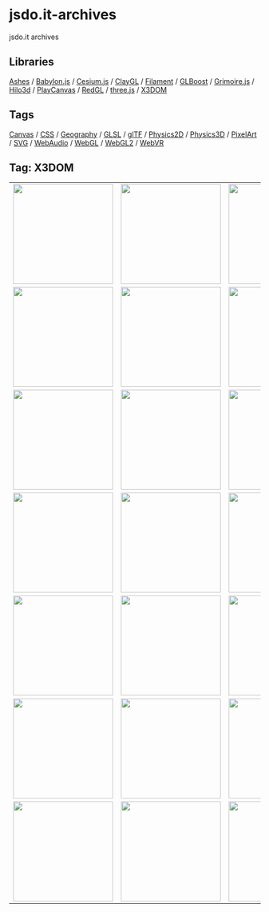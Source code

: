 # jsdo.it-archives
jsdo.it archives

## Libraries

[Ashes](../ashes) / [Babylon.js](../babylon.js) / [Cesium.js](../cesium.js) / [ClayGL](../claygl) / [Filament](../filament) / [GLBoost](../glboost)  / [Grimoire.js](../grimoire.js) / [Hilo3d](../hilo3d) / [PlayCanvas](../playcanvas) / [RedGL](../redgl) / [three.js](../three.js) / [X3DOM](../x3dom)

## Tags

[Canvas](../canvas) / [CSS](../css) / [Geography](../geography) / [GLSL](../glsl) / [glTF](../gltf) / [Physics2D](../physics2d) / [Physics3D](../physics3d) / [PixelArt](../pixelart) / [SVG](../svg) / [WebAudio](../webaudio) / [WebGL](../webgl) / [WebGL2](../webgl2) / [WebVR](../webvr)

## Tag: X3DOM

<table>
<tr>
<td><a href="https://cx20.github.io/jsdo.it-archives/cx20/S1FS" title="[WebGL] X3DOM を試してみるテスト（VBO編）"><img src="https://cx20.github.io/jsdo.it-archives/screenshot/S1FS.jpg" width="200" height="200"></a></td>
<td><a href="https://cx20.github.io/jsdo.it-archives/cx20/oKuB" title="[WebGL] X3DOM を試してみるテスト（その２）（VBO編）"><img src="https://cx20.github.io/jsdo.it-archives/screenshot/oKuB.jpg" width="200" height="200"></a></td>
<td><a href="https://cx20.github.io/jsdo.it-archives/cx20/KKI0" title="[WebGL] X3DOM を試してみるテスト（その３）（VBO編）"><img src="https://cx20.github.io/jsdo.it-archives/screenshot/KKI0.jpg" width="200" height="200"></a></td>
<td><a href="https://cx20.github.io/jsdo.it-archives/cx20/4rXR" title="[WebGL] X3DOM を試してみるテスト（その４）（VBO編）"><img src="https://cx20.github.io/jsdo.it-archives/screenshot/4rXR.jpg" width="200" height="200"></a></td>
</tr>
<tr>
<td><a href="https://cx20.github.io/jsdo.it-archives/cx20/ULW2" title="[WebGL] X3DOMで glTF 2.0形式のデータを表示してみるテスト（調整中）"><img src="https://cx20.github.io/jsdo.it-archives/screenshot/ULW2.jpg" width="200" height="200"></a></td>
<td><a href="https://cx20.github.io/jsdo.it-archives/cx20/MfqJ" title="[WebGL] X3DOMで glTF 2.0形式のデータを表示してみるテスト（その２）（調整中）"><img src="https://cx20.github.io/jsdo.it-archives/screenshot/MfqJ.jpg" width="200" height="200"></a></td>
<td><a href="https://cx20.github.io/jsdo.it-archives/cx20/Qf82" title="[WebGL] X3DOMで glTF 2.0形式のデータを表示してみるテスト（その３）（調整中）"><img src="https://cx20.github.io/jsdo.it-archives/screenshot/Qf82.jpg" width="200" height="200"></a></td>
<td><a href="https://cx20.github.io/jsdo.it-archives/cx20/avTB" title="[WebGL] X3DOMで glTF 2.0形式のデータを表示してみるテスト（その４）（調整中）"><img src="https://cx20.github.io/jsdo.it-archives/screenshot/avTB.jpg" width="200" height="200"></a></td>
</tr>
<tr>
<td><a href="https://cx20.github.io/jsdo.it-archives/cx20/m2Qe" title="[WebGL] X3DOMで glTF 2.0形式のデータを表示してみるテスト（その５改2）（調整中）"><img src="https://cx20.github.io/jsdo.it-archives/screenshot/m2Qe.jpg" width="200" height="200"></a></td>
<td><a href="https://cx20.github.io/jsdo.it-archives/cx20/s319" title="[WebGL] X3DOMで glTF 2.0形式のデータを表示してみるテスト（その６）（調整中）"><img src="https://cx20.github.io/jsdo.it-archives/screenshot/s319.jpg" width="200" height="200"></a></td>
<td><a href="https://cx20.github.io/jsdo.it-archives/cx20/eRiI" title="[WebGL] X3DOMで glTF 2.0形式のデータを表示してみるテスト（その７）（調整中）"><img src="https://cx20.github.io/jsdo.it-archives/screenshot/eRiI.jpg" width="200" height="200"></a></td>
<td><a href="https://cx20.github.io/jsdo.it-archives/cx20/0AVP" title="[WebGL] X3DOMで glTF 2.0形式のデータを表示してみるテスト（その８）（調整中）"><img src="https://cx20.github.io/jsdo.it-archives/screenshot/0AVP.jpg" width="200" height="200"></a></td>
</tr>
<tr>
<td><a href="https://cx20.github.io/jsdo.it-archives/cx20/UXwH" title="[WebGL] X3DOMで glTF 2.0形式のデータを表示してみるテスト（その９改）（調整中）"><img src="https://cx20.github.io/jsdo.it-archives/screenshot/UXwH.jpg" width="200" height="200"></a></td>
<td><a href="https://cx20.github.io/jsdo.it-archives/cx20/4tob" title="[WebGL] X3DOMで glTF 2.0形式のデータを表示してみるテスト（その１０）（調整中）"><img src="https://cx20.github.io/jsdo.it-archives/screenshot/4tob.jpg" width="200" height="200"></a></td>
<td><a href="https://cx20.github.io/jsdo.it-archives/cx20/mIzr" title="[WebGL] X3DOMで glTF 2.0形式のデータを表示してみるテスト（その１１）（調整中）"><img src="https://cx20.github.io/jsdo.it-archives/screenshot/mIzr.jpg" width="200" height="200"></a></td>
<td><a href="https://cx20.github.io/jsdo.it-archives/cx20/2vGn" title="[WebGL] X3DOMで glTF 2.0形式のデータを表示してみるテスト（その１２）（調整中）"><img src="https://cx20.github.io/jsdo.it-archives/screenshot/2vGn.jpg" width="200" height="200"></a></td>
</tr>
<tr>
<td><a href="https://cx20.github.io/jsdo.it-archives/cx20/Egmu" title="[WebGL] X3DOMで glTF 2.0形式のデータを表示してみるテスト（その１３改）"><img src="https://cx20.github.io/jsdo.it-archives/screenshot/Egmu.jpg" width="200" height="200"></a></td>
<td><a href="https://cx20.github.io/jsdo.it-archives/cx20/6ha6" title="[WebGL] X3DOMで glTF 2.0形式のデータを表示してみるテスト（その１４）（調整中）"><img src="https://cx20.github.io/jsdo.it-archives/screenshot/6ha6.jpg" width="200" height="200"></a></td>
<td><a href="https://cx20.github.io/jsdo.it-archives/cx20/cO0B" title="[WebGL] X3DOMで glTF 2.0形式のデータを表示してみるテスト（その１５）（調整中）"><img src="https://cx20.github.io/jsdo.it-archives/screenshot/cO0B.jpg" width="200" height="200"></a></td>
<td><a href="https://cx20.github.io/jsdo.it-archives/cx20/ovtd" title="[WebGL] X3DOMで glTF 2.0形式のデータを表示してみるテスト（その１６）（調整中）"><img src="https://cx20.github.io/jsdo.it-archives/screenshot/ovtd.jpg" width="200" height="200"></a></td>
</tr>
<tr>
<td><a href="https://cx20.github.io/jsdo.it-archives/cx20/6Gw9" title="[WebGL] X3DOMで glTF 2.0形式のデータを表示してみるテスト（その１７）（調整中）"><img src="https://cx20.github.io/jsdo.it-archives/screenshot/6Gw9.jpg" width="200" height="200"></a></td>
<td><a href="https://cx20.github.io/jsdo.it-archives/cx20/M2wd" title="[WebGL] X3DOMで glTF 2.0形式のデータを表示してみるテスト（その１８）（調整中）"><img src="https://cx20.github.io/jsdo.it-archives/screenshot/M2wd.jpg" width="200" height="200"></a></td>
<td><a href="https://cx20.github.io/jsdo.it-archives/cx20/ugnm" title="[WebGL] X3DOMで glTF 2.0形式のデータを表示してみるテスト（その１９改）（調整中）"><img src="https://cx20.github.io/jsdo.it-archives/screenshot/ugnm.jpg" width="200" height="200"></a></td>
<td><a href="https://cx20.github.io/jsdo.it-archives/cx20/qLTi" title="[WebGL] X3DOMで glTF 2.0形式のデータを表示してみるテスト（その２０）（調整中）"><img src="https://cx20.github.io/jsdo.it-archives/screenshot/qLTi.jpg" width="200" height="200"></a></td>
</tr>
<tr>
<td><a href="https://cx20.github.io/jsdo.it-archives/cx20/UF52" title="[WebGL] X3DOMで glTF 2.0形式のデータを表示してみるテスト（その２１）（調整中）"><img src="https://cx20.github.io/jsdo.it-archives/screenshot/UF52.jpg" width="200" height="200"></a></td>
<td><a href="https://cx20.github.io/jsdo.it-archives/cx20/m5lL" title="[WebGL] X3DOMで glTF 2.0形式のデータを表示してみるテスト（その２２）"><img src="https://cx20.github.io/jsdo.it-archives/screenshot/m5lL.jpg" width="200" height="200"></a></td>
<td><a href="https://cx20.github.io/jsdo.it-archives/cx20/2TlY" title="[WebGL] X3DOM で PBR を試してみるテスト（glTF編）（調整中）"><img src="https://cx20.github.io/jsdo.it-archives/screenshot/2TlY.jpg" width="200" height="200"></a></td>
<td></td>
</tr>
</table>
